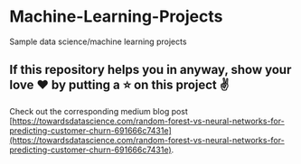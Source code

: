 # Machine-Learning-Projects
Sample data science/machine learning projects

## If this repository helps you in anyway, show your love :heart: by putting a :star: on this project :v:

Check out the corresponding medium blog post [https://towardsdatascience.com/random-forest-vs-neural-networks-for-predicting-customer-churn-691666c7431e](https://towardsdatascience.com/random-forest-vs-neural-networks-for-predicting-customer-churn-691666c7431e).
